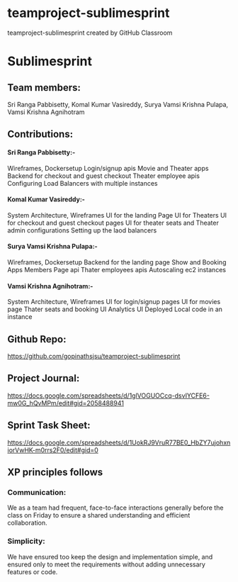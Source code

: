 # teamproject-sublimesprint
teamproject-sublimesprint created by GitHub Classroom

# Sublimesprint

## Team members:
Sri Ranga Pabbisetty, 
Komal Kumar Vasireddy,
Surya Vamsi Krishna Pulapa,
Vamsi Krishna Agnihotram

## Contributions:

#### Sri Ranga Pabbisetty:-
Wireframes, Dockersetup
Login/signup apis
Movie and Theater apps
Backend for checkout and guest checkout
Theater employee apis
Configuring Load Balancers with multiple instances

#### Komal Kumar Vasireddy:-
System Architecture, Wireframes
UI for the landing Page
UI for Theaters
UI for checkout and guest checkout pages
UI for theater seats and Theater admin configurations
Setting up the laod balancers

#### Surya Vamsi Krishna Pulapa:-
Wireframes, Dockersetup
Backend for the landing page
Show and Booking Apps
Members Page api
Thater employees apis
Autoscaling ec2 instances

#### Vamsi Krishna Agnihotram:-
System Architecture, Wireframes
UI for login/signup pages
UI for movies page
Thater seats and booking UI
Analytics UI
Deployed Local code in an instance

## Github Repo:
https://github.com/gopinathsjsu/teamproject-sublimesprint

## Project Journal:
https://docs.google.com/spreadsheets/d/1glVOGUOCcq-dsvIYCFE6-mw0G_hQvMPm/edit#gid=2058488941

## Sprint Task Sheet:
https://docs.google.com/spreadsheets/d/1UokRJ9VruR77BE0_HbZY7ujohxniorVwHK-m0rrs2F0/edit#gid=0

## XP principles follows

### Communication:
We as a team had frequent, face-to-face interactions generally before the class on Friday to ensure a shared understanding and efficient collaboration.

### Simplicity:
We have ensured too keep the design and implementation simple, and ensured only to meet the requirements without adding unnecessary features or code.
